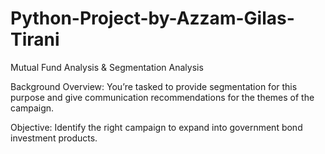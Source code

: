 # Python-Project-by-Azzam-Gilas-Tirani
Mutual  Fund Analysis &amp; Segmentation Analysis

Background Overview:
You’re tasked to provide segmentation for this purpose and give communication recommendations for the themes of the campaign.

Objective:
Identify the right campaign to expand into government bond investment products.
